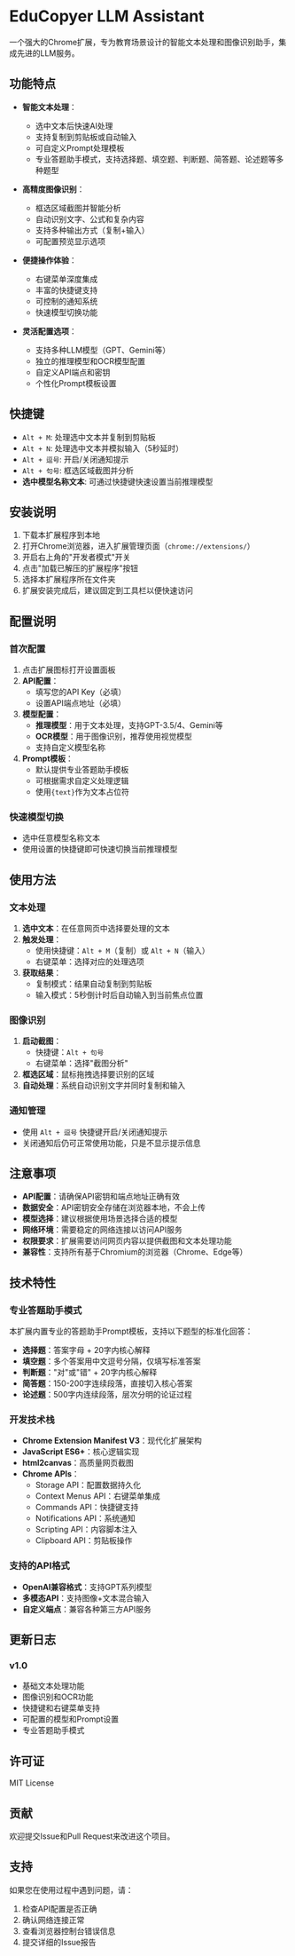 # EduCopyer LLM Assistant

一个强大的Chrome扩展，专为教育场景设计的智能文本处理和图像识别助手，集成先进的LLM服务。

## 功能特点

- **智能文本处理**：
  - 选中文本后快速AI处理
  - 支持复制到剪贴板或自动输入
  - 可自定义Prompt处理模板
  - 专业答题助手模式，支持选择题、填空题、判断题、简答题、论述题等多种题型

- **高精度图像识别**：
  - 框选区域截图并智能分析
  - 自动识别文字、公式和复杂内容
  - 支持多种输出方式（复制+输入）
  - 可配置预览显示选项

- **便捷操作体验**：
  - 右键菜单深度集成
  - 丰富的快捷键支持
  - 可控制的通知系统
  - 快速模型切换功能

- **灵活配置选项**：
  - 支持多种LLM模型（GPT、Gemini等）
  - 独立的推理模型和OCR模型配置
  - 自定义API端点和密钥
  - 个性化Prompt模板设置

## 快捷键

- `Alt + M`: 处理选中文本并复制到剪贴板
- `Alt + N`: 处理选中文本并模拟输入（5秒延时）
- `Alt + 逗号`: 开启/关闭通知提示
- `Alt + 句号`: 框选区域截图并分析
- **选中模型名称文本**: 可通过快捷键快速设置当前推理模型

## 安装说明

1. 下载本扩展程序到本地
2. 打开Chrome浏览器，进入扩展管理页面（`chrome://extensions/`）
3. 开启右上角的"开发者模式"开关
4. 点击"加载已解压的扩展程序"按钮
5. 选择本扩展程序所在文件夹
6. 扩展安装完成后，建议固定到工具栏以便快速访问

## 配置说明

### 首次配置
1. 点击扩展图标打开设置面板
2. **API配置**：
   - 填写您的API Key（必填）
   - 设置API端点地址（必填）
3. **模型配置**：
   - **推理模型**：用于文本处理，支持GPT-3.5/4、Gemini等
   - **OCR模型**：用于图像识别，推荐使用视觉模型
   - 支持自定义模型名称
4. **Prompt模板**：
   - 默认提供专业答题助手模板
   - 可根据需求自定义处理逻辑
   - 使用`{text}`作为文本占位符

### 快速模型切换
- 选中任意模型名称文本
- 使用设置的快捷键即可快速切换当前推理模型

## 使用方法

### 文本处理
1. **选中文本**：在任意网页中选择要处理的文本
2. **触发处理**：
   - 使用快捷键：`Alt + M`（复制）或 `Alt + N`（输入）
   - 右键菜单：选择对应的处理选项
3. **获取结果**：
   - 复制模式：结果自动复制到剪贴板
   - 输入模式：5秒倒计时后自动输入到当前焦点位置

### 图像识别
1. **启动截图**：
   - 快捷键：`Alt + 句号`
   - 右键菜单：选择"截图分析"
2. **框选区域**：鼠标拖拽选择要识别的区域
3. **自动处理**：系统自动识别文字并同时复制和输入

### 通知管理
- 使用 `Alt + 逗号` 快捷键开启/关闭通知提示
- 关闭通知后仍可正常使用功能，只是不显示提示信息

## 注意事项

- **API配置**：请确保API密钥和端点地址正确有效
- **数据安全**：API密钥安全存储在浏览器本地，不会上传
- **模型选择**：建议根据使用场景选择合适的模型
- **网络环境**：需要稳定的网络连接以访问API服务
- **权限要求**：扩展需要访问网页内容以提供截图和文本处理功能
- **兼容性**：支持所有基于Chromium的浏览器（Chrome、Edge等）

## 技术特性

### 专业答题助手模式

本扩展内置专业的答题助手Prompt模板，支持以下题型的标准化回答：

- **选择题**：答案字母 + 20字内核心解释
- **填空题**：多个答案用中文逗号分隔，仅填写标准答案
- **判断题**："对"或"错" + 20字内核心解释
- **简答题**：150-200字连续段落，直接切入核心答案
- **论述题**：500字内连续段落，层次分明的论证过程

### 开发技术栈

- **Chrome Extension Manifest V3**：现代化扩展架构
- **JavaScript ES6+**：核心逻辑实现
- **html2canvas**：高质量网页截图
- **Chrome APIs**：
  - Storage API：配置数据持久化
  - Context Menus API：右键菜单集成
  - Commands API：快捷键支持
  - Notifications API：系统通知
  - Scripting API：内容脚本注入
  - Clipboard API：剪贴板操作

### 支持的API格式

- **OpenAI兼容格式**：支持GPT系列模型
- **多模态API**：支持图像+文本混合输入
- **自定义端点**：兼容各种第三方API服务

## 更新日志

### v1.0
- 基础文本处理功能
- 图像识别和OCR功能
- 快捷键和右键菜单支持
- 可配置的模型和Prompt设置
- 专业答题助手模式

## 许可证

MIT License

## 贡献

欢迎提交Issue和Pull Request来改进这个项目。

## 支持

如果您在使用过程中遇到问题，请：
1. 检查API配置是否正确
2. 确认网络连接正常
3. 查看浏览器控制台错误信息
4. 提交详细的Issue报告